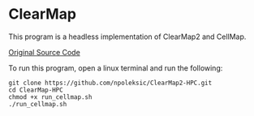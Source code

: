 ClearMap
========

This program is a headless implementation of ClearMap2 and CellMap.

[Original Source Code](https://github.com/ChristophKirst/ClearMap2/)

To run this program, open a linux terminal and run the following:
  
    git clone https://github.com/npoleksic/ClearMap2-HPC.git
    cd ClearMap-HPC
    chmod +x run_cellmap.sh
    ./run_cellmap.sh
